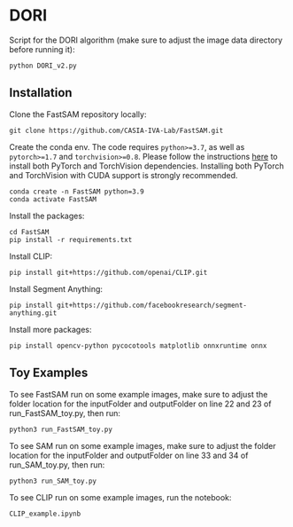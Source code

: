 # DORI

Script for the DORI algorithm (make sure to adjust the image data directory before running it):

```shell
python DORI_v2.py
```

## Installation

Clone the FastSAM repository locally:

```shell
git clone https://github.com/CASIA-IVA-Lab/FastSAM.git
```

Create the conda env. The code requires `python>=3.7`, as well as `pytorch>=1.7` and `torchvision>=0.8`. Please follow the instructions [here](https://pytorch.org/get-started/locally/) to install both PyTorch and TorchVision dependencies. Installing both PyTorch and TorchVision with CUDA support is strongly recommended.

```shell
conda create -n FastSAM python=3.9
conda activate FastSAM
```

Install the packages:

```shell
cd FastSAM
pip install -r requirements.txt
```

Install CLIP:

```shell
pip install git+https://github.com/openai/CLIP.git
```

Install Segment Anything:

```shell
pip install git+https://github.com/facebookresearch/segment-anything.git
```

Install more packages:

```shell
pip install opencv-python pycocotools matplotlib onnxruntime onnx
```

## Toy Examples

To see FastSAM run on some example images, make sure to adjust the folder location for the inputFolder and outputFolder on line 22 and 23 of run_FastSAM_toy.py, then run:

```shell
python3 run_FastSAM_toy.py
```

To see SAM run on some example images, make sure to adjust the folder location for the inputFolder and outputFolder on line 33 and 34 of run_SAM_toy.py, then run:

```shell
python3 run_SAM_toy.py
```

To see CLIP run on some example images, run the notebook:

```
CLIP_example.ipynb
```
